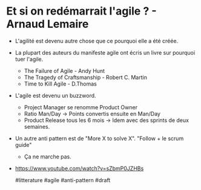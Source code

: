# Et si on redémarrait l'agile ? - Arnaud Lemaire

* L'agilité est devenu autre chose que ce pourquoi elle a été créée.
* La plupart des auteurs du manifeste agile ont écris un livre sur pourquoi
tuer l'agile.
    * The Failure of Agile - Andy Hunt
    * The Tragedy of Craftsmanship - Robert C. Martin
    * Time to Kill Agile - D.Thomas
* L'agile est devenu un buzzword.
    * Project Manager se renomme Product Owner
    * Ratio Man/Day -> Points convertis ensuite en Man/Day
    * Product Release tous les 6 mois -> Idem avec des sprints de deux semaines.
* Un autre anti pattern est de "More X to solve X". "Follow + le scrum guide"
    * Ça ne marche pas.


* https://www.youtube.com/watch?v=sZbmP0JZHBs

  #litterature #agile #anti-pattern #draft
